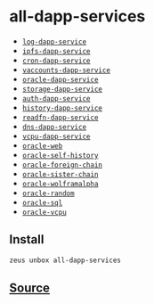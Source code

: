
all-dapp-services
====================









* [`log-dapp-service`](log-dapp-service.md)
* [`ipfs-dapp-service`](ipfs-dapp-service.md)
* [`cron-dapp-service`](cron-dapp-service.md)
* [`vaccounts-dapp-service`](vaccounts-dapp-service.md)
* [`oracle-dapp-service`](oracle-dapp-service.md)
* [`storage-dapp-service`](storage-dapp-service.md)
* [`auth-dapp-service`](auth-dapp-service.md)
* [`history-dapp-service`](history-dapp-service.md)
* [`readfn-dapp-service`](readfn-dapp-service.md)
* [`dns-dapp-service`](dns-dapp-service.md)
* [`vcpu-dapp-service`](vcpu-dapp-service.md)
* [`oracle-web`](oracle-web.md)
* [`oracle-self-history`](oracle-self-history.md)
* [`oracle-foreign-chain`](oracle-foreign-chain.md)
* [`oracle-sister-chain`](oracle-sister-chain.md)
* [`oracle-wolframalpha`](oracle-wolframalpha.md)
* [`oracle-random`](oracle-random.md)
* [`oracle-sql`](oracle-sql.md)
* [`oracle-vcpu`](oracle-vcpu.md)




## Install
```bash
zeus unbox all-dapp-services
```













## [Source](https://github.com/liquidapps-io/zeus-sdk/tree/master/boxes/groups/dapp-network/all-dapp-services)